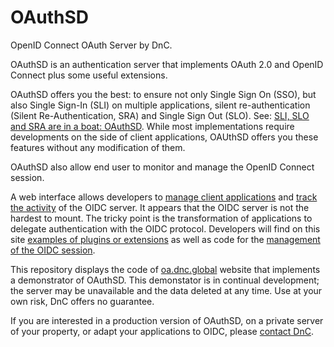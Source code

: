 # OAuthSD
OpenID Connect OAuth Server by DnC.

OAuthSD is an authentication server that implements OAuth 2.0 and OpenID Connect plus some useful extensions.

OAuthSD offers you the best: to ensure not only Single Sign On (SSO), but also Single Sign-In (SLI) on multiple applications, silent re-authentication (Silent Re-Authentication, SRA) and Single Sign Out (SLO). 
See: <a href="https://oa.dnc.global/web/-OpenID-Connect-SSO-management-de-session-etc-.html#slisloetsrasontdansunbateauoauthsd">SLI, SLO and SRA are in a boat: OAuthSD</a>. 
While most implementations require developments on the side of client applications, OAUthSD offers you these features without any modification of them. 

OAuthSD also allow end user to monitor and manage the OpenID Connect session.

A web interface allows developers to <a href="https://oa.dnc.global/web/spip.php?page=gerer">manage client applications</a> and <a href="https://oa.dnc.global/web/spip.php?page=gerer">track the activity</a> of the OIDC server. It appears that the OIDC server is not the hardest to mount. The tricky point is the transformation of applications to delegate authentication with the OIDC protocol. Developers will find on this site <a href="https://oa.dnc.global/web/?rubrique68">examples of plugins or extensions</a> as well as code for the <a href="https://oa.dnc.global/web/?rubrique27">management of the OIDC session</a>.

This repository displays the code of <a href="htps://oa.dnc.global">oa.dnc.global</a> website that implements a demonstrator of OAuthSD. 
This demonstator is in continual development; the server may be unavailable and the data deleted at any time. Use at your own risk, DnC offers no guarantee.

If you are interested in a production version of OAuthSD, on a private server of your property, or adapt your applications to OIDC, please <a href="https://oa.dnc.global/web/auteur1">contact DnC</a>. 


